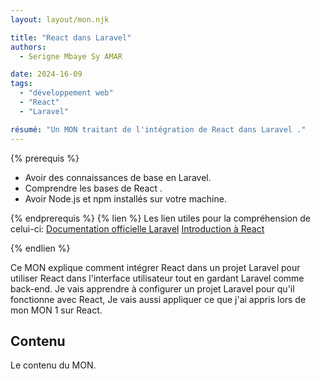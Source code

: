 ```yaml
---
layout: layout/mon.njk

title: "React dans Laravel"
authors:
  - Serigne Mbaye Sy AMAR

date: 2024-16-09
tags: 
  - "développement web"
  - "React"
  - "Laravel"

résumé: "Un MON traitant de l'intégration de React dans Laravel ."
---
```


{% prerequis %}

- Avoir des connaissances de base en Laravel.
- Comprendre les bases de React .
- Avoir Node.js et npm installés sur votre machine.

{% endprerequis %}
{% lien %}
Les lien utiles pour la compréhension de celui-ci: 
[Documentation officielle Laravel](https://laravel.com/docs/10.x)
[Introduction à React](https://legacy.reactjs.org/docs/getting-started.html)

{% endlien %}

Ce MON explique comment intégrer React dans un projet Laravel pour utiliser React dans l'interface utilisateur tout en gardant Laravel comme back-end. Je vais apprendre à configurer un projet Laravel pour qu'il fonctionne avec React, Je vais aussi appliquer ce que j'ai appris lors de mon MON 1 sur React.

## Contenu

Le contenu du MON.
